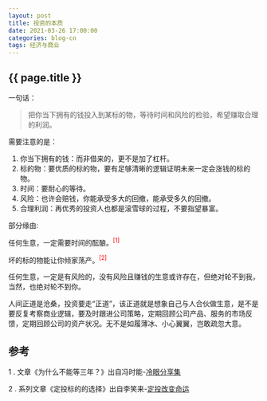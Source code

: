 ```yaml
---
layout: post
title: 投资的本质
date: 2021-03-26 17:00:00
categories: blog-cn
tags: 经济与商业
--- 
```


<h2>{{ page.title }}</h2>

一句话：

> 把你当下拥有的钱投入到某标的物，等待时间和风险的检验，希望赚取合理的利润。

需要注意的是：

1. 你当下拥有的钱：而非借来的，更不是加了杠杆。
2. 标的物：要优质的标的物，要有足够清晰的逻辑证明未来一定会涨钱的标的物。
3. 时间：要耐心的等待。
4. 风险：也许会赔钱，你能承受多大的回撤，能承受多久的回撤。
5. 合理利润：再优秀的投资人也都是滚雪球的过程，不要指望暴富。

部分缘由:

任何生意，一定需要时间的酝酿。<sup style="color: red">[1]</sup>

坏的标的物能让你倾家荡产。<sup style="color: red">[2]</sup>

任何生意，一定是有风险的，没有风险且赚钱的生意或许存在，但绝对轮不到我，当然，也绝对轮不到你。

人间正道是沧桑，投资要走“正道”，该正道就是想象自己与人合伙做生意，是不是要反复考察商业逻辑，要及时跟进公司策略，定期回顾公司产品、服务的市场反馈，定期回顾公司的资产状况。无不是如履薄冰、小心翼翼，岂敢疏忽大意。

## 参考

1 . 文章《为什么不能等三年？》出自冯时能-<a href="/books/冯时能-冷眼分享集.pdf" target="_blank">冷眼分享集</a>

2 . 系列文章《定投标的的选择》出自李笑来-<a href="/books/on-regularinvesting-cn.pdf" target="_blank">定投改变命运</a>